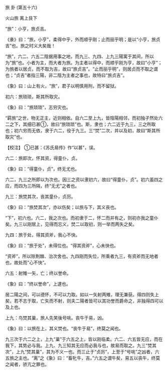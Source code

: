 旅 卦 (第五十六)

火山旅 离上艮下

“旅”：小亨，旅贞吉。

《彖》曰：“旅，小亨”，柔得中乎，外而顺乎刚；止而丽乎明；是以“小亨，旅贞吉”也。旅之时义大矣哉！

“旅”，六二、六五二陰据用事之地，而九三、九四、上九三陽寓于其间，所以为“旅”也。小者为主，而大者为旅。为主者以得中，而顺乎刚为亨，故曰“小亨”；为旅者以居贞，而不取为吉，故曰“旅贞吉”。“止而丽乎明”，则居贞而不取之谓也；“贞吉”者指三陽，非二陰为主者之事也，故特曰“旅贞吉”。

《象》曰：山上有火，“旅”，君子以明慎用刑，而不留狱。

初六：旅琐琐，斯其所取灾。

《象》曰：“旅琐琐”，志穷灾也。

“羁旅”之世，物无正主，近则相依。自六二至上九，皆陰陽相邻，而初独孑然处六二之下，其细已甚①，故曰“旅琐琐”也。斯，隶也；六二近于九三，三之所取也；初六穷而无依，隶于六二，役于九三。三“焚”二次，并以及初，故曰“斯其所取灾”也。

【校注】 ①已甚：《苏氏易传》作“以甚”，误。

六二：旅即次，怀其资，得童仆，贞。

《象》曰：“得童仆，贞”，终无尤也。

六二，九三之所即以为次也。因三之资以隶初六，故曰“得童仆，贞”。初六虽四之应，而四为三所隔，终“无尤”之者也。

九三：旅焚其次，丧其童仆，贞厉。

《象》曰：“旅焚其次”，亦以伤矣；以旅与下，其义丧也。

“下”，初六也。六二，我之次也。而初隶于二，怀二而并有之，则初亦我之童仆矣。九三以刚居上，见得而忘义，焚二以取初，则一举而两失之矣。

九四：旅于处，得其资斧，我心不快。

《象》曰：“旅于处”，未得位也。“得其资斧”，心未快也。

“资斧”，所以除荆棘、治次舍也。九四刚而失位，所乘者九三，有资斧而无地者也，故处而“心不快”。

六五：射雉一矢，亡；终以誉命。

《象》曰：“终以誉命”，上逮也。

居二陽之间，可以德怀，不可以力取。如以一矢射两雉，理无兼获。得四则失上矣，若不志于取，亡矢而不射，则夫二陽者皆可以其功誉而爵命之，非独得四可以及上也。

上九：鸟焚其巢，旅人先笑後号咷。丧牛于易，凶。

《象》曰：以旅在上，其义焚也。“丧牛于易”，终莫之闻也。

九三次于六二之上，上九“巢”于六五之上，皆以刚临柔。六二、六五皆无应，而在我下，其势必与我。上九、九三知其无应而必我与也，故易而取之。九三“焚其次”，上九“焚其巢”，其为不义一也。而三止于“贞厉”，上至于“号咷”之凶者，六五旅之主也。“离”之《象》曰：“畜牝牛，吉。”六五之谓牛矣，易五以丧牛，终莫之闻者，骄亢之罪也。

